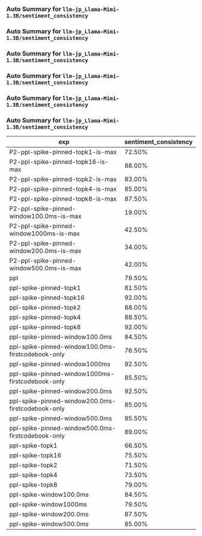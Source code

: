 ### Auto Summary for `llm-jp_Llama-Mimi-1.3B/sentiment_consistency`

### Auto Summary for `llm-jp_Llama-Mimi-1.3B/sentiment_consistency`

### Auto Summary for `llm-jp_Llama-Mimi-1.3B/sentiment_consistency`

### Auto Summary for `llm-jp_Llama-Mimi-1.3B/sentiment_consistency`

### Auto Summary for `llm-jp_Llama-Mimi-1.3B/sentiment_consistency`

### Auto Summary for `llm-jp_Llama-Mimi-1.3B/sentiment_consistency`

<!-- AUTO-GEN: SPLIT TABLE -->
| exp | sentiment_consistency |
| --- | --- |
| P2-ppl-spike-pinned-topk1-is-max | 72.50% |
| P2-ppl-spike-pinned-topk16-is-max | 88.00% |
| P2-ppl-spike-pinned-topk2-is-max | 83.00% |
| P2-ppl-spike-pinned-topk4-is-max | 85.00% |
| P2-ppl-spike-pinned-topk8-is-max | 87.50% |
| P2-ppl-spike-pinned-window100.0ms-is-max | 19.00% |
| P2-ppl-spike-pinned-window1000ms-is-max | 42.50% |
| P2-ppl-spike-pinned-window200.0ms-is-max | 34.00% |
| P2-ppl-spike-pinned-window500.0ms-is-max | 42.00% |
| ppl | 79.50% |
| ppl-spike-pinned-topk1 | 81.50% |
| ppl-spike-pinned-topk16 | 92.00% |
| ppl-spike-pinned-topk2 | 88.00% |
| ppl-spike-pinned-topk4 | 88.50% |
| ppl-spike-pinned-topk8 | 92.00% |
| ppl-spike-pinned-window100.0ms | 84.50% |
| ppl-spike-pinned-window100.0ms-firstcodebook-only | 76.50% |
| ppl-spike-pinned-window1000ms | 92.50% |
| ppl-spike-pinned-window1000ms-firstcodebook-only | 85.50% |
| ppl-spike-pinned-window200.0ms | 92.50% |
| ppl-spike-pinned-window200.0ms-firstcodebook-only | 85.00% |
| ppl-spike-pinned-window500.0ms | 95.50% |
| ppl-spike-pinned-window500.0ms-firstcodebook-only | 89.00% |
| ppl-spike-topk1 | 66.50% |
| ppl-spike-topk16 | 75.50% |
| ppl-spike-topk2 | 71.50% |
| ppl-spike-topk4 | 73.50% |
| ppl-spike-topk8 | 79.00% |
| ppl-spike-window100.0ms | 84.50% |
| ppl-spike-window1000ms | 79.50% |
| ppl-spike-window200.0ms | 87.50% |
| ppl-spike-window500.0ms | 85.00% |
<!-- AUTO-GEN: SPLIT TABLE -->
